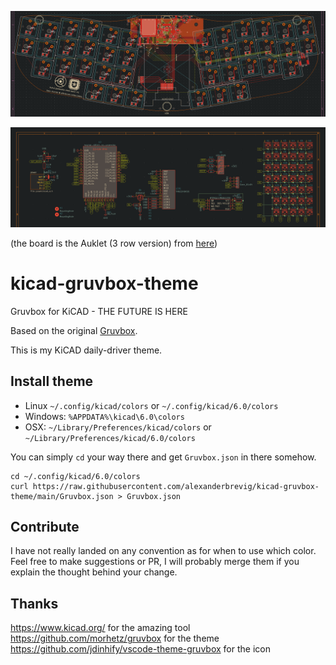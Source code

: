 ![Gruvbox theme in pcbnew](pcbnew.png) 

![Gruvbox theme in eeschema](eeschema.png) 

(the board is the Auklet (3 row version) from [here](https://github.com/crides/steno))

# kicad-gruvbox-theme
Gruvbox for KiCAD - THE FUTURE IS HERE


Based on the original [Gruvbox](https://github.com/morhetz/gruvbox). 

This is my KiCAD daily-driver theme.


## Install theme

- Linux `~/.config/kicad/colors` or `~/.config/kicad/6.0/colors`
- Windows: `%APPDATA%\kicad\6.0\colors`
- OSX: `~/Library/Preferences/kicad/colors` or `~/Library/Preferences/kicad/6.0/colors`

You can simply `cd` your way there and get `Gruvbox.json` in there somehow. 

    cd ~/.config/kicad/6.0/colors
    curl https://raw.githubusercontent.com/alexanderbrevig/kicad-gruvbox-theme/main/Gruvbox.json > Gruvbox.json
    
## Contribute

I have not really landed on any convention as for when to use which color.
Feel free to make suggestions or PR, I will probably merge them if you explain the thought behind your change.

## Thanks

https://www.kicad.org/ for the amazing tool
https://github.com/morhetz/gruvbox for the theme
https://github.com/jdinhify/vscode-theme-gruvbox for the icon
